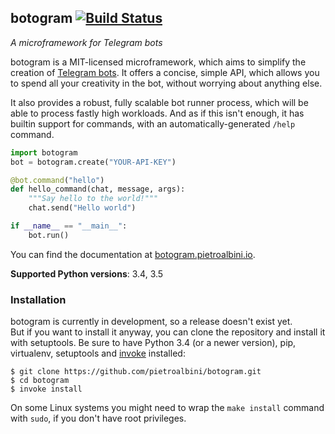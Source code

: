 ## botogram [![Build Status](https://img.shields.io/travis/pietroalbini/botogram/master.svg)](https://travis-ci.org/pietroalbini/botogram)

_A microframework for Telegram bots_

botogram is a MIT-licensed microframework, which aims to simplify the creation
of [Telegram bots][1]. It offers a concise, simple API, which allows you to
spend all your creativity in the bot, without worrying about anything else.

It also provides a robust, fully scalable bot runner process, which will be
able to process fastly high workloads. And as if this isn't enough, it has
builtin support for commands, with an automatically-generated ``/help``
command.

```python
import botogram
bot = botogram.create("YOUR-API-KEY")

@bot.command("hello")
def hello_command(chat, message, args):
    """Say hello to the world!"""
    chat.send("Hello world")

if __name__ == "__main__":
    bot.run()
```

You can find the documentation at [botogram.pietroalbini.io][2].

**Supported Python versions**: 3.4, 3.5

### Installation

botogram is currently in development, so a release doesn't exist yet.  
But if you want to install it anyway, you can clone the repository and install
it with setuptools. Be sure to have Python 3.4 (or a newer version), pip,
virtualenv, setuptools and [invoke][3] installed:

    $ git clone https://github.com/pietroalbini/botogram.git
    $ cd botogram
    $ invoke install

On some Linux systems you might need to wrap the ``make install`` command with
``sudo``, if you don't have root privileges.

[1]: https://core.telegram.org/bots
[2]: http://botogram.pietroalbini.io/docs
[3]: http://www.pyinvoke.org

